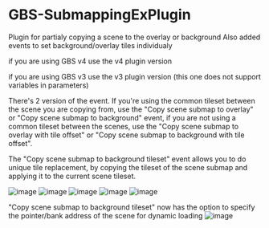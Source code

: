 # GBS-SubmappingExPlugin
 Plugin for partialy copying a scene to the overlay or background
 Also added events to set background/overlay tiles individualy

if you are using GBS v4 use the v4 plugin version

if you are using GBS v3 use the v3 plugin version (this one does not support variables in parameters)
 
There's 2 version of the event. If you're using the common tileset between the scene you are copying from, use the "Copy scene submap to overlay" or "Copy scene submap to background" event, if you are not using a common tileset between the scenes, use the "Copy scene submap to overlay with tile offset" or "Copy scene submap to background with tile offset".

The "Copy scene submap to background tileset" event allows you to do unique tile replacement, by copying the tileset of the scene submap and applying it to the current scene tileset.

![image](https://github.com/user-attachments/assets/7adaecd0-f37a-40b9-b71b-0aa801a8d27d)
![image](https://github.com/user-attachments/assets/7297cb88-d97f-4262-8f25-19c6415ce299)
![image](https://github.com/user-attachments/assets/44a44391-076f-4c3a-b16c-f67834599114)
![image](https://github.com/user-attachments/assets/fd79e9b2-e07c-4775-8fdc-fbdcdf4dda87)
![image](https://github.com/user-attachments/assets/328445ef-aa6b-41d9-b903-25fd635b7f6a)

"Copy scene submap to background tileset" now has the option to specify the pointer/bank address of the scene for dynamic loading
![image](https://github.com/user-attachments/assets/0ce607ac-9a76-46fd-81e0-271803c04185)
